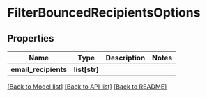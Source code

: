 # FilterBouncedRecipientsOptions

## Properties
Name | Type | Description | Notes
------------ | ------------- | ------------- | -------------
**email_recipients** | **list[str]** |  | 

[[Back to Model list]](../README#documentation-for-models) [[Back to API list]](../README#documentation-for-api-endpoints) [[Back to README]](../README)


